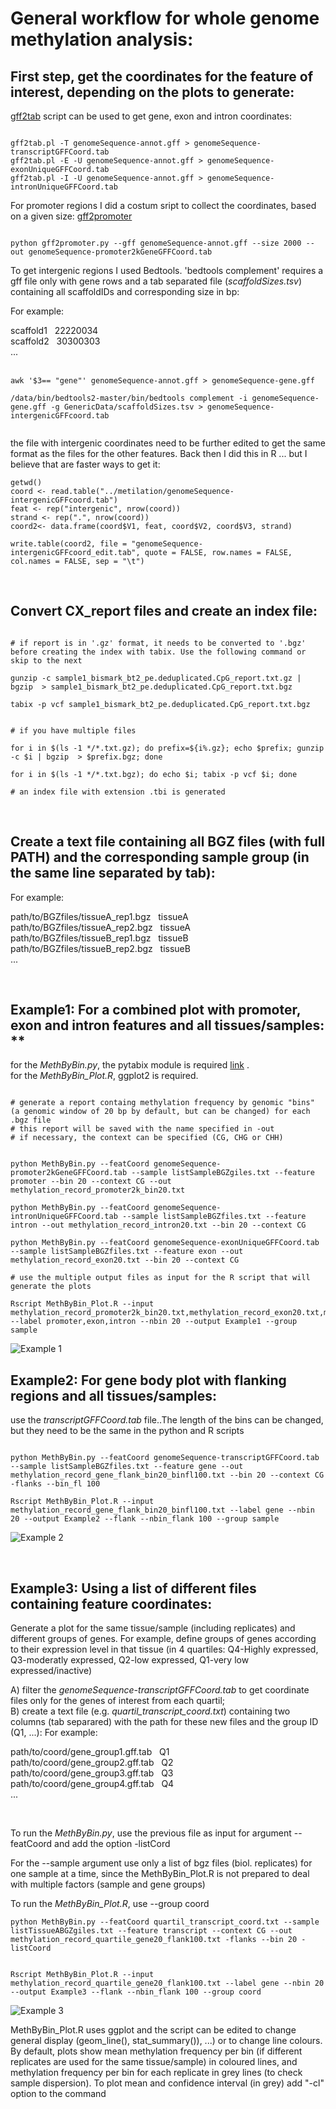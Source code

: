 
# General workflow for whole genome methylation analysis:

## First step, get the coordinates for the feature of interest, depending on the plots to generate:

[gff2tab](https://github.com/gpertea/gscripts/blob/master/gff2tab.pl) script can be used to get gene, exon and intron coordinates:


```{bash eval=FALSE, include=TRUE}

gff2tab.pl -T genomeSequence-annot.gff > genomeSequence-transcriptGFFCoord.tab
gff2tab.pl -E -U genomeSequence-annot.gff > genomeSequence-exonUniqueGFFCoord.tab
gff2tab.pl -I -U genomeSequence-annot.gff > genomeSequence-intronUniqueGFFCoord.tab

```


For promoter regions I did a costum sript to collect the coordinates, based on a given size: [gff2promoter](https://github.com/pedro-mb/python_parsers/blob/master/gff2promoter.py)

```{bash eval=FALSE, include=TRUE}

python gff2promoter.py --gff genomeSequence-annot.gff --size 2000 --out genomeSequence-promoter2kGeneGFFCoord.tab 

```


To get intergenic regions I used Bedtools. 'bedtools complement' requires a gff file only with gene rows and a tab separated file (*scaffoldSizes.tsv*) containing all scaffoldIDs and corresponding size in bp:

For example:


  scaffold1  &nbsp; 22220034 <br/>
  scaffold2  &nbsp; 30300303 <br/>
  ... <br/>
<br/>

```{bash eval=FALSE, include=TRUE}
awk '$3== "gene"' genomeSequence-annot.gff > genomeSequence-gene.gff

/data/bin/bedtools2-master/bin/bedtools complement -i genomeSequence-gene.gff -g GenericData/scaffoldSizes.tsv > genomeSequence-intergenicGFFcoord.tab


```

the file with intergenic coordinates need to be further edited to get the same format as the files for the other features. Back then I did this in R ... but I believe that are faster ways to get it:

```{r eval=FALSE, include=TRUE}
getwd()
coord <- read.table("../metilation/genomeSequence-intergenicGFFcoord.tab")
feat <- rep("intergenic", nrow(coord))
strand <- rep(".", nrow(coord))
coord2<- data.frame(coord$V1, feat, coord$V2, coord$V3, strand)

write.table(coord2, file = "genomeSequence-intergenicGFFcoord_edit.tab", quote = FALSE, row.names = FALSE, col.names = FALSE, sep = "\t")

```

<br/>

## Convert CX_report files and create an index file: 


```{bash eval=FALSE, include=TRUE}

# if report is in '.gz' format, it needs to be converted to '.bgz' before creating the index with tabix. Use the following command or skip to the next

gunzip -c sample1_bismark_bt2_pe.deduplicated.CpG_report.txt.gz | bgzip  > sample1_bismark_bt2_pe.deduplicated.CpG_report.txt.bgz

tabix -p vcf sample1_bismark_bt2_pe.deduplicated.CpG_report.txt.bgz


# if you have multiple files 

for i in $(ls -1 */*.txt.gz); do prefix=${i%.gz}; echo $prefix; gunzip -c $i | bgzip  > $prefix.bgz; done

for i in $(ls -1 */*.txt.bgz); do echo $i; tabix -p vcf $i; done

# an index file with extension .tbi is generated 

```

<br/>

## Create a text file containing all BGZ files (with full PATH) and the corresponding sample group (in the same line separated by tab): 

For example:

  path/to/BGZfiles/tissueA_rep1.bgz &nbsp; tissueA <br/>
  path/to/BGZfiles/tissueA_rep2.bgz &nbsp; tissueA <br/>
  path/to/BGZfiles/tissueB_rep1.bgz &nbsp; tissueB <br/>
  path/to/BGZfiles/tissueB_rep2.bgz &nbsp; tissueB <br/>
  ... <br/>

<br/>

## Example1: For a combined plot with promoter, exon and intron features and all tissues/samples: **

for the *MethByBin.py*, the pytabix module is required [link](https://pypi.org/project/pytabix/) . <br/>
for the *MethByBin_Plot.R*, ggplot2 is required.

```{bash eval=FALSE, include=TRUE}

# generate a report containg methylation frequency by genomic "bins" (a genomic window of 20 bp by default, but can be changed) for each .bgz file
# this report will be saved with the name specified in -out
# if necessary, the context can be specified (CG, CHG or CHH)


python MethByBin.py --featCoord genomeSequence-promoter2kGeneGFFCoord.tab --sample listSampleBGZgiles.txt --feature promoter --bin 20 --context CG --out methylation_record_promoter2k_bin20.txt

python MethByBin.py --featCoord genomeSequence-intronUniqueGFFCoord.tab --sample listSampleBGZfiles.txt --feature intron --out methylation_record_intron20.txt --bin 20 --context CG

python MethByBin.py --featCoord genomeSequence-exonUniqueGFFCoord.tab --sample listSampleBGZfiles.txt --feature exon --out methylation_record_exon20.txt --bin 20 --context CG

# use the multiple output files as input for the R script that will generate the plots

Rscript MethByBin_Plot.R --input methylation_record_promoter2k_bin20.txt,methylation_record_exon20.txt,methylation_record_intron20.txt --label promoter,exon,intron --nbin 20 --output Example1 --group sample
```
![Example 1](https://github.com/pedro-mb/parsing-BSseqData/blob/master/Example1.png)
<br/>

## Example2: For gene body plot with flanking regions and all tissues/samples:

use the *transcriptGFFCoord.tab* file..The length of the bins can be changed, but they need to be the same in the python and R scripts

```{bash eval=FALSE, include=TRUE}

python MethByBin.py --featCoord genomeSequence-transcriptGFFCoord.tab --sample listSampleBGZfiles.txt --feature gene --out methylation_record_gene_flank_bin20_binfl100.txt --bin 20 --context CG -flanks --bin_fl 100

Rscript MethByBin_Plot.R --input methylation_record_gene_flank_bin20_binfl100.txt --label gene --nbin 20 --output Example2 --flank --nbin_flank 100 --group sample

```
![Example 2](https://github.com/pedro-mb/parsing-BSseqData/blob/master/Example2.png)

<br/>

## Example3: Using a list of different files containing feature coordinates:

Generate a plot for the same tissue/sample (including replicates) and different groups of genes. For example, define groups of genes according to their expression level in that tissue (in 4 quartiles: Q4-Highly expressed, Q3-moderatly expressed, Q2-low expressed, Q1-very low expressed/inactive)

A) filter the *genomeSequence-transcriptGFFCoord.tab* to get coordinate files only for the genes of interest from each quartil; <br/>
B) create a text file (e.g. *quartil_transcript_coord.txt*) containing two columns (tab separared) with the path for these new files and the group ID (Q1, ...):
For example:

  path/to/coord/gene_group1.gff.tab &nbsp; Q1 <br/>
  path/to/coord/gene_group2.gff.tab &nbsp; Q2 <br/>
  path/to/coord/gene_group3.gff.tab &nbsp; Q3 <br/>
  path/to/coord/gene_group4.gff.tab &nbsp; Q4 <br/>
  ... <br/>

<br/> 

To run the *MethByBin.py*, use the previous file as input for argument --featCoord and add the option -listCord 

For the --sample argument use only a list of bgz files (biol. replicates) for one sample at a time, since the MethByBin_Plot.R is not prepared to deal with multiple factors (sample and gene groups)

To run the *MethByBin_Plot.R*, use --group coord



```{bash eval=FALSE, include=TRUE}
python MethByBin.py --featCoord quartil_transcript_coord.txt --sample listTissueABGZgiles.txt --feature transcript --context CG --out methylation_record_quartile_gene20_flank100.txt -flanks --bin 20 -listCoord


Rscript MethByBin_Plot.R --input methylation_record_quartile_gene20_flank100.txt --label gene --nbin 20 --output Example3 --flank --nbin_flank 100 --group coord
```

![Example 3](https://github.com/pedro-mb/parsing-BSseqData/blob/master/Example3.png)
<br/>

MethByBin_Plot.R uses ggplot and the script can be edited to change general display (geom_line(), stat_summary()), ...) or to change line colours.
By default, plots show mean methylation frequency per bin (if different replicates are used for the same tissue/sample) in coloured lines, and methylation frequency per bin for each replicate in  grey lines (to check sample dispersion). To plot mean and confidence interval (in grey) add "-cl" option to the command


